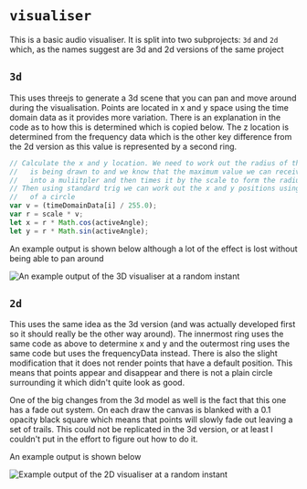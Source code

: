 # `visualiser`

This is a basic audio visualiser. It is split into two subprojects: `3d` and `2d` which, as the names suggest are 3d and 2d versions of the same project

## `3d`

This uses threejs to generate a 3d scene that you can pan and move around during the visualisation. Points are located in x and y space using the time domain data as it provides more variation. There is an explanation in the code as to how this is determined which is copied below. The z location is determined from the frequency data which is the other key difference from the 2d version as this value is represented by a second ring. 

```javascript
// Calculate the x and y location. We need to work out the radius of the sphere the point
//   is being drawn to and we know that the maximum value we can receive is 255 so we turn it
//   into a muliitpler and then times it by the scale to form the radius
// Then using standard trig we can work out the x and y positions using the parametric equations
//   of a circle
var v = (timeDomainData[i] / 255.0);
var r = scale * v;
let x = r * Math.cos(activeAngle);
let y = r * Math.sin(activeAngle);
```

An example output is shown below although a lot of the effect is lost without being able to pan around

![An example output of the 3D visualiser at a random instant](https://i.imgur.com/NJmhuWx.png)

## `2d`

This uses the same idea as the 3d version (and was actually developed first so it should really be the other way around). The innermost ring uses the same code as above to determine x and y and the outermost ring uses the same code but uses the frequencyData instead. There is also the slight modification that it does not render points that have a default position. This means that points appear and disappear and there is not a plain circle surrounding it which didn't quite look as good.

One of the big changes from the 3d model as well is the fact that this one has a fade out system. On each draw the canvas is blanked with a 0.1 opacity black square which means that points will slowly fade out leaving a set of trails. This could not be replicated in the 3d version, or at least I couldn't put in the effort to figure out how to do it.

An example output is shown below

![Example output of the 2D visualiser at a random instant](https://i.imgur.com/MiYY5Mk.png)

